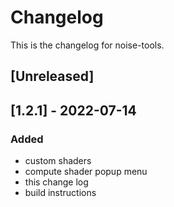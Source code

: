# Changelog
This is the changelog for noise-tools.

## [Unreleased]

## [1.2.1] - 2022-07-14
### Added
- custom shaders
- compute shader popup menu
- this change log
- build instructions
